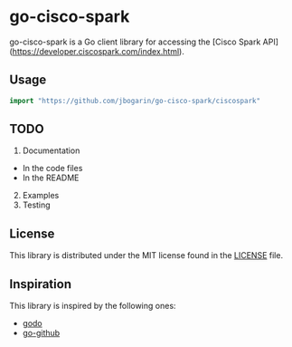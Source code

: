 # go-cisco-spark #
go-cisco-spark is a Go client library for accessing the [Cisco Spark API] (https://developer.ciscospark.com/index.html).

## Usage ##

```go
import "https://github.com/jbogarin/go-cisco-spark/ciscospark"

```

## TODO ##

1. Documentation
  * In the code files
  * In the README
2. Examples
3. Testing

## License ##

This library is distributed under the MIT license found in the [LICENSE](./LICENSE) file.

## Inspiration ##

This library is inspired by the following ones:

- [godo](https://github.com/digitalocean/godo)
- [go-github](https://github.com/google/go-github)

